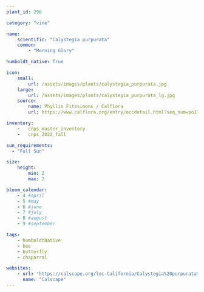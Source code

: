 ```yaml
---
plant_id: 296

category: "vine"

name: 
    scientific: "Calystegia purpurata"
    common: 
        - "Morning Glory" 

humboldt_native: True

icon: 
    small: 
        url: /assets/images/plants/calystegia_purpurata.jpg 
    large: 
        url: /assets/images/plants/calystegia_purpurata_lg.jpg 
    source: 
        name: Phyllis Fitzsimons / Calflora 
        url: https://www.calflora.org/entry/occdetail.html?seq_num=po134079 

inventory: 
    -   cnps_master_inventory
    -   cnps_2022_fall

sun_requirements:
  - "Full Sun"

size:
    height: 
        min: 2
        max: 2

bloom_calendar: 
    - 4 #april
    - 5 #may
    - 6 #june
    - 7 #july
    - 8 #august
    - 9 #september

tags: 
    - humboldtNative
    - bee
    - butterfly
    - chaparral

websites:
    - url: "https://calscape.org/loc-California/Calystegia%20purpurata%20(Morning%20Glory)"
      name: "Calscape"
---
```

